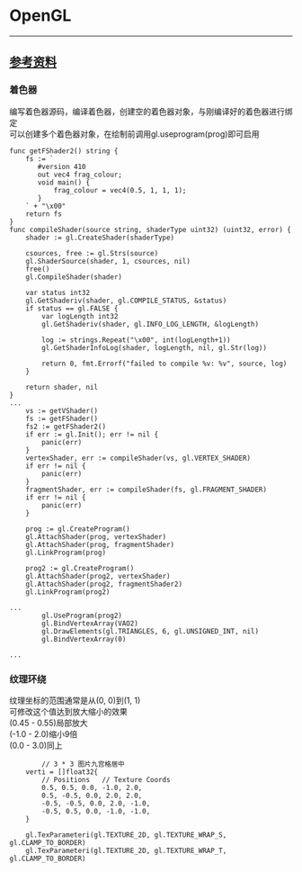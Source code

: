 # OpenGL

------
[参考资料](https://learnopengl-cn.readthedocs.io/zh/latest/01%20Getting%20started/06%20Textures/#_1)
------
### 着色器
编写着色器源码，编译着色器，创建空的着色器对象，与刚编译好的着色器进行绑定<br>
可以创建多个着色器对象，在绘制前调用gl.useprogram(prog)即可启用
```
func getFShader2() string {
	fs := `
	   #version 410
	   out vec4 frag_colour;
	   void main() {
	       frag_colour = vec4(0.5, 1, 1, 1);
	   }
	` + "\x00"
	return fs
}
func compileShader(source string, shaderType uint32) (uint32, error) {
	shader := gl.CreateShader(shaderType)

	csources, free := gl.Strs(source)
	gl.ShaderSource(shader, 1, csources, nil)
	free()
	gl.CompileShader(shader)

	var status int32
	gl.GetShaderiv(shader, gl.COMPILE_STATUS, &status)
	if status == gl.FALSE {
		var logLength int32
		gl.GetShaderiv(shader, gl.INFO_LOG_LENGTH, &logLength)

		log := strings.Repeat("\x00", int(logLength+1))
		gl.GetShaderInfoLog(shader, logLength, nil, gl.Str(log))

		return 0, fmt.Errorf("failed to compile %v: %v", source, log)
	}

	return shader, nil
}
...
	vs := getVShader()
	fs := getFShader()
	fs2 := getFShader2()
	if err := gl.Init(); err != nil {
		panic(err)
	}
	vertexShader, err := compileShader(vs, gl.VERTEX_SHADER)
	if err != nil {
		panic(err)
	}
	fragmentShader, err := compileShader(fs, gl.FRAGMENT_SHADER)
	if err != nil {
		panic(err)
	}

	prog := gl.CreateProgram()
	gl.AttachShader(prog, vertexShader)
	gl.AttachShader(prog, fragmentShader)
	gl.LinkProgram(prog)

	prog2 := gl.CreateProgram()
	gl.AttachShader(prog2, vertexShader)
	gl.AttachShader(prog2, fragmentShader2)
	gl.LinkProgram(prog2)
	
...
		gl.UseProgram(prog2)
		gl.BindVertexArray(VAO2)
		gl.DrawElements(gl.TRIANGLES, 6, gl.UNSIGNED_INT, nil)
		gl.BindVertexArray(0)
		
...
```

### 纹理环绕
纹理坐标的范围通常是从(0, 0)到(1, 1)<br>
可修改这个值达到放大缩小的效果<br>
(0.45 - 0.55)局部放大<br>
(-1.0 - 2.0)缩小9倍<br>
(0.0 - 3.0)同上<br>

```
        // 3 * 3 图片九宫格居中
	verti = []float32{
		// Positions   // Texture Coords
		0.5, 0.5, 0.0, -1.0, 2.0, 
		0.5, -0.5, 0.0, 2.0, 2.0, 
		-0.5, -0.5, 0.0, 2.0, -1.0, 
		-0.5, 0.5, 0.0, -1.0, -1.0, 
	}

	gl.TexParameteri(gl.TEXTURE_2D, gl.TEXTURE_WRAP_S, gl.CLAMP_TO_BORDER)
	gl.TexParameteri(gl.TEXTURE_2D, gl.TEXTURE_WRAP_T, gl.CLAMP_TO_BORDER)
```
